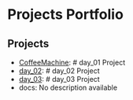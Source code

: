 # Projects Portfolio

## Projects

- [CoffeeMachine](./CoffeeMachine/README.md): # day_01 Project
- [day_02](./day_02/README.md): # day_02 Project
- [day_03](./day_03/README.md): # day_03 Project
- docs: No description available
